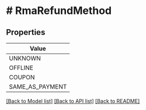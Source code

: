 # # RmaRefundMethod


## Properties 



| Value |
------------ | 
UNKNOWN|&#39;REFUND_METHOD_UNKNOWN&#39;
OFFLINE|&#39;REFUND_METHOD_OFFLINE&#39;
COUPON|&#39;REFUND_METHOD_COUPON&#39;
SAME_AS_PAYMENT|&#39;REFUND_METHOD_SAME_AS_PAYMENT&#39;

[[Back to Model list]](../../README.md#models) [[Back to API list]](../../README.md#endpoints) [[Back to README]](../../README.md)

